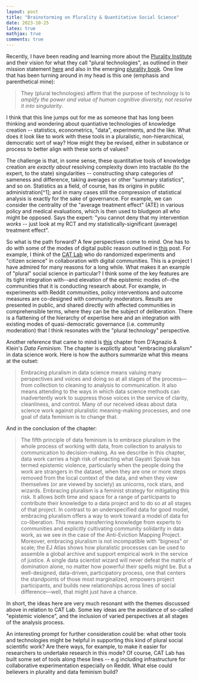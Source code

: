 ```yaml
---
layout: post 
title: "Brainstorming on Plurality & Quantitative Social Science" 
date: 2023-10-25
latex: true 
mathjax: true
comments: true
---
```


Recently, I have been reading and learning more about the [Plurality Institute](https://www.plurality.institute/) and their vision for what they call "plural technologies", as outlined in their mission statement [here](https://docs.google.com/document/d/1R8BYn47a1yfqXwk2LSplBUChhEZQSgL92xKfV5pMXsk/edit) and also in the emerging [plurality book](https://github.com/pluralitybook/plurality). One line that has been turning around in my head is this one (emphasis and parenthetical mine): 

> They (plural technologies) affirm that the purpose of technology is to *amplify the power and value of human cognitive diversity, not resolve it into singularity*.

I think that this line jumps out for me as someone that has long been thinking and wondering about quantiative technologies of knowledge creation -- statistics, econometrics, "data", experiments, and the like. What does it look like to work with these tools in a pluralistic, non-hierarchical, democratic sort of way? How might they be revised, either in substance or process to better align with these sorts of values? 

The challenge is that, in some sense, these quantitative tools of knowledge creation are *exactly about* resolving complexity down into tractable (to the expert, to the state) singularities -- constructing sharp categories of sameness and difference, taking averages or other "summary statistics", and so on. Statistics as a field, of course, has its origins in public administration[^1]; and in many cases still the compression of statistical analysis is exactly for the sake of governance. For example, we can consider the centrality of the "average treatment effect" (ATE) in various policy and medical evaluations, which is then used to bludgeon all who might be opposed. Says the expert: "you cannot deny that my intervention *works* -- just look at my RCT and my statistically-significant (average) treatment effect". 

So what is the path forward? A few perspectives come to mind. One has to do with some of the modes of digital public reason outlined in [this](https://jeffreyfossett.com/2020/02/20/sts-public-reason.html) post. For example, I think of the [CAT Lab](https://citizensandtech.org/about-cat-lab/) who do randomized experiments and "citizen science" in collaboration with digital communities. This is a project I have admired for many reasons for a long while. What makes it an example of "plural" social science in particular? I think some of the key features are its tight integration with--and elevation of the epistemic modes of--the communities that it is conducting research about. For example, in experiments with Reddit communities, policy interventions and outcome measures are co-designed with community moderators. Results are presented in public, and shared directly with affected communities in comprehensible terms, where they can be the subject of deliberation. There is a flattening of the hierarchy of expertise here and an integration with existing modes of quasi-democratic governance (i.e. community moderation) that I think resonates with the "plural technology" perspective.

Another reference that came to mind is [this](https://data-feminism.mitpress.mit.edu/pub/2wu7aft8/release/3) chapter from D'Agnazio & Klein's *Data Feminism*. The chapter is explictly about "embracing pluralism" in data science work. Here is how the authors summarize what this means at the outset:  

> Embracing pluralism in data science means valuing many perspectives and voices and doing so at all stages of the process—from collection to cleaning to analysis to communication. It also means attending to the ways in which data science methods can inadvertently work to suppress those voices in the service of clarity, cleanliness, and control. Many of our received ideas about data science work against pluralistic meaning-making processes, and one goal of data feminism is to change that.

And in the conclusion of the chapter: 

> The fifth principle of data feminism is to embrace pluralism in the whole process of working with data, from collection to analysis to communication to decision-making. As we describe in this chapter, data work carries a high risk of enacting what Gayatri Spivak has termed epistemic violence, particularly when the people doing the work are strangers in the dataset, when they are one or more steps removed from the local context of the data, and when they view themselves (or are viewed by society) as unicorns, rock stars, and wizards. Embracing pluralism is a feminist strategy for mitigating this risk. It allows both time and space for a range of participants to contribute their knowledge to a data project and to do so at all stages of that project. In contrast to an underspecified data for good model, embracing pluralism offers a way to work toward a model of data for co-liberation. This means transferring knowledge from experts to communities and explicitly cultivating community solidarity in data work, as we see in the case of the Anti-Eviction Mapping Project. Moreover, embracing pluralism is not incompatible with “bigness” or scale; the EJ Atlas shows how pluralistic processes can be used to assemble a global archive and support empirical work in the service of justice. A single data scientist wizard will never defeat the matrix of domination alone, no matter how powerful their spells might be. But a well-designed, data-driven, participatory process, one that centers the standpoints of those most marginalized, empowers project participants, and builds new relationships across lines of social difference—well, that might just have a chance.

In short, the ideas here are very much resonant with the themes discussed above in relation to CAT Lab. Some key ideas are the avoidance of so-called "epistemic violence", and the inclusion of varied perspectives at all stages of the analysis process. 

An interesting prompt for further consideration could be: what other tools and technologies might be helpful in supporting this kind of plural social scientific work? Are there ways, for example, to make it easier for researchers to undertake research in this mode? Of course, CAT Lab has built some set of tools along these lines -- e.g including infrastructure for collaborative experimentation especially on Reddit. What else could believers in plurality and data feminism build? 